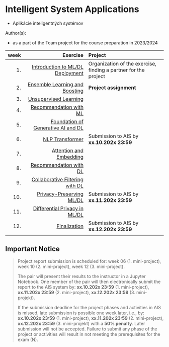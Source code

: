 #  Intelligent System Applications
- Aplikácie inteligentných systémov

Author(s):
- as a part of the Team project for the course preparation in 2023/2024

| week | Exercise              | Project          |
| ----:| --------------------------------------------: | :--------------------------------------------|
| 1.   | [Introduction to ML/DL Deployment](week-01)   | Organization of the exercise, finding a partner for the project|
| 2.   | [Ensemble Learning and Boosting](week-02)     | **Project assignment** |
| 3.   | [Unsupervised Learning](week-03)              |  |
| 4.   | [Recommendation with ML](week-04)             |  |
| 5.   | [Foundation of Generative AI and DL](week-05) |  |
| 6.   | [NLP Transformer](week-06)                    | Submission to AIS by **xx.10.202x 23:59** |
| 7.   | [Attention and Embedding](week-07)            |  |
| 8.   | [Recommendation with DL](week-08)             |  |
| 9.   | [Collaborative Filtering with DL](week-09)    |  |
| 10.  | [Privacy-Preserving ML/DL](week-10)           | Submission to AIS  by **xx.11.202x 23:59** |
| 11.  | [Differential Privacy in ML/DL](week-11)      |  |
| 12.  | [Finalization](week-12)                       | Submission to AIS  by **xx.12.202x 23:59** |
|      |                                               |                                               |

## Important Notice

> Project report submission is scheduled for:
> week 06 (1. mini-project),
> week 10 (2. mini-project),
> week 12 (3. mini-project).
>
> The pair will present their results to the instructor in a Jupyter Notebook. One member of the pair will then electronically submit the report to the AIS system by:
> **xx.10.202x 23:59** (1. mini-project),
> **xx.11.202x 23:59** (2. mini-project), 
> **xx.12.202x 23:59** (3. mini-projekt).
>
> If the submission deadline for the project phases and activities in AIS is missed, late submission is possible one week later, i.e., by:
> **xx.10.202x 23:59** (1. mini-project),
> **xx.11.202x 23:59** (2. mini-project), 
> **xx.12.202x 23:59** (3. mini-projekt)
> with a **50% penalty**.
> Later submission will not be accepted. Failure to submit any phase of the project or activities will result in not meeting the prerequisites for the exam (N).

